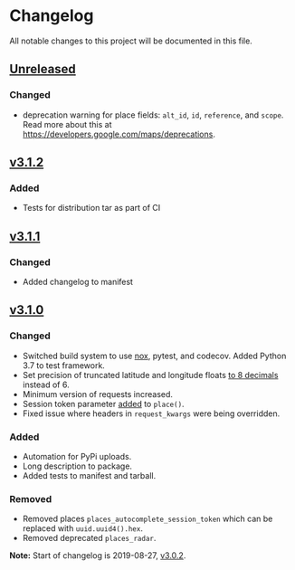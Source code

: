 # Changelog
All notable changes to this project will be documented in this file.

## [Unreleased]
### Changed
- deprecation warning for place fields: `alt_id`, `id`, `reference`, and `scope`. Read more about this at https://developers.google.com/maps/deprecations.

## [v3.1.2]
### Added
- Tests for distribution tar as part of CI

## [v3.1.1]
### Changed
- Added changelog to manifest

## [v3.1.0]
### Changed
- Switched build system to use [nox](https://nox.thea.codes/en/stable/), pytest, and codecov. Added Python 3.7 to test framework.
- Set precision of truncated latitude and longitude floats [to 8 decimals](https://github.com/googlemaps/google-maps-services-python/pull/301) instead of 6.
- Minimum version of requests increased.
- Session token parameter [added](https://github.com/googlemaps/google-maps-services-python/pull/244) to `place()`.
- Fixed issue where headers in `request_kwargs` were being overridden.
### Added
- Automation for PyPi uploads.
- Long description to package.
- Added tests to manifest and tarball.
### Removed
- Removed places `places_autocomplete_session_token` which can be replaced with `uuid.uuid4().hex`.
- Removed deprecated `places_radar`.


**Note:** Start of changelog is 2019-08-27, [v3.0.2].

[Unreleased]: https://github.com/googlemaps/google-maps-services-python/compare/3.1.2...HEAD
[v3.1.2]: https://github.com/googlemaps/google-maps-services-python/compare/3.1.1...3.1.2
[v3.1.1]: https://github.com/googlemaps/google-maps-services-python/compare/3.1.0...3.1.1
[v3.1.0]: https://github.com/googlemaps/google-maps-services-python/compare/3.0.2...3.1.0
[v3.0.2]: https://github.com/googlemaps/google-maps-services-python/compare/3.0.1...3.0.2
[v3.0.1]: https://github.com/googlemaps/google-maps-services-python/compare/3.0.0...3.0.1
[v3.0.0]: https://github.com/googlemaps/google-maps-services-python/compare/2.5.1...3.0.0
